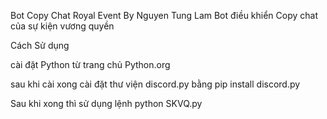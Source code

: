 Bot Copy Chat Royal Event By Nguyen Tung Lam
Bot điều khiển Copy chat của sự kiện vương quyền



Cách Sử dụng

cài đặt Python từ trang chủ Python.org

sau khi cài xong cài đặt thư viện discord.py bằng pip install discord.py

Sau khi xong thì sử dụng lệnh python SKVQ.py
